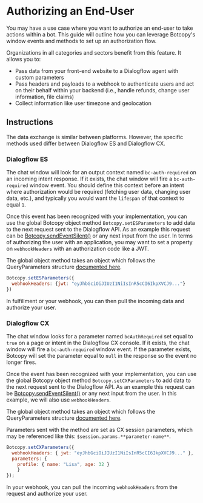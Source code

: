 # Authorizing an End-User
You may have a use case where you want to authorize an end-user to take actions within a bot. This guide will outline how you can leverage Botcopy's window events and methods to set up an authorization flow.

Organizations in all categories and sectors benefit from this feature. It allows you to:
- Pass data from your front-end website to a Dialogflow agent with custom parameters
- Pass headers and payloads to a webhook to authenticate users and act on their behalf within your backend (i.e., handle refunds, change user information, file claims)
- Collect information like user timezone and geolocation

## Instructions
The data exchange is similar between platforms. However, the specific methods used differ between Dialogflow ES and Dialogflow CX.

### Dialogflow ES
The chat window will look for an output context named `bc-auth-required` on an incoming intent response. If it exists, the chat window will fire a `bc-auth-required` window event. You should define this context before an intent where authorization would be required (fetching user data, changing user data, etc.), and typically you would want the `lifespan` of that context to equal `1`.

Once this event has been recognized with your implementation, you can use the global Botcopy object method `Botcopy.setESParameters` to add data to the next request sent to the Dialogflow API. As an example this request can be [Botcopy.sendEventSilent()](window/methods?id=send-silent-event) or any next input from the user. In terms of authorizing the user with an application, you may want to set a property on `webhookHeaders` with an authorization code like a JWT.

The global object method takes an object which follows the QueryParameters structure [documented here](https://cloud.google.com/dialogflow/es/docs/reference/rest/v2/QueryParameters ":target=_blank").

```js
Botcopy.setESParameters({
  webhookHeaders: {jwt: "eyJhbGciOiJIUzI1NiIsInR5cCI6IkpXVCJ9..."}
})
```

In fulfillment or your webhook, you can then pull the incoming data and authorize your user.

### Dialogflow CX
The chat window looks for a parameter named `bcAuthRequired` set equal to `true` on a page or intent in the Dialogflow CX console. If it exists, the chat window will fire a `bc-auth-required` window event. If the parameter exists, Botcopy will set the parameter equal to `null` in the response so the event no longer fires.

Once the event has been recognized with your implementation, you can use the global Botcopy object method `Botcopy.setCXParameters` to add data to the next request sent to the Dialogflow API. As an example this request can be [Botcopy.sendEventSilent()](window/methods?id=send-silent-event) or any next input from the user. In this example, we will also use `webhookHeaders`.

The global object method takes an object which follows the QueryParameters structure [documented here](https://googleapis.dev/nodejs/dialogflow-cx/latest/google.cloud.dialogflow.cx.v3beta1.IQueryParameters.html ":target=_blank").

Parameters sent with the method are set as CX session parameters, which may be referenced like this: `$session.params.**parameter-name**`. 

```js
Botcopy.setCXParameters({
  webhookHeaders: { jwt: "eyJhbGciOiJIUzI1NiIsInR5cCI6IkpXVCJ9..." },
  parameters: {
    profile: { name: "Lisa", age: 32 } 
    }
});
```

In your webhook, you can pull the incoming `webhookHeaders` from the request and authorize your user.
